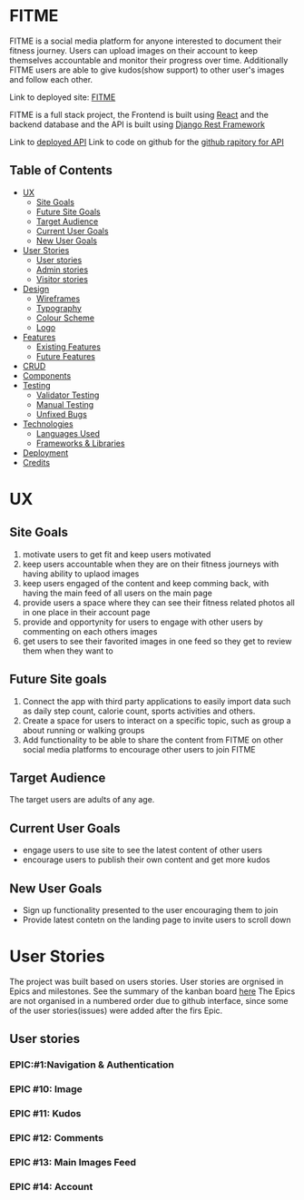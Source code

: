 # FITME

FITME is a social media platform for anyone interested to document their fitness journey. Users can upload images on their account to keep themselves accountable and monitor their progress over time. Additionally FITME users are able to give kudos(show support) to other user's images and follow each other.

Link to deployed site: [FITME](https://react-fitme.herokuapp.com/)

FITME is a full stack project, the Frontend is built using [React](https://reactnative.dev/) and the backend database and the API is built using [Django Rest Framework](https://www.django-rest-framework.org/)

Link to [deployed API](https://drf-fitme.herokuapp.com/)
Link to code on github for the [github rapitory for API](https://github.com/lauraz-15/drf-fitme)


## Table of Contents
+ [UX](#ux "UX")
  + [Site Goals](#site-goals "Site Goals")
  + [Future Site Goals](#future-site-goals "Future site goals")
  + [Target Audience](#target-audience "Target Audience")
  + [Current User Goals](#current-user-goals "Current User Goals")
  + [New User Goals](#new-user-goals "New User Goals")
+ [User Stories](#user-stories "User Stories")
  + [User stories](#user-stories "User stories")
  + [Admin stories](#admin-stories "Admin stories")
  + [Visitor stories](#visitor-stories "Visitor stories")
+ [Design](#design "Design")
  + [Wireframes](#wireframes "Wireframes")
  + [Typography](#typography "Typography")
  + [Colour Scheme](#colour-scheme "Colour Scheme")
  + [Logo](#logo "logo")
+ [Features](#features "Features")
  + [Existing Features](#existing-features "Existing Features")
  + [Future Features](#future-features "Future Features")
+ [CRUD](#crud "CRUD - Create Read Update Delete")
+ [Components](#oomponents "Components")
+ [Testing](#testing "Testing")
  + [Validator Testing](#validator-testing "Validator Testing")
  + [Manual Testing](#manual-testing "Manual Testing")
  + [Unfixed Bugs](#unfixed-bugs "Unfixed Bugs")
+ [Technologies](#technologies "Technologies")
  + [Languages Used](#languages-used "Languages Used")
  + [Frameworks & Libraries](#frameworks-libraries "Frameworks & Libraries")
+ [Deployment](#deployment "Deployment")
+ [Credits](#credits "Credits")

# UX

## Site Goals

1. motivate users to get fit and keep users motivated
2. keep users accountable when they are on their fitness journeys with having ability to uplaod images
3. keep users engaged of the content and keep comming back, with having the main feed of all users on the main page
4. provide users a space where they can see their fitness related photos all in one place in their account page
5. provide and opportynity for users to engage with other users by commenting on each others images
6. get users to see their favorited images in one feed so they get to review them when they want to

## Future Site goals

1. Connect the app with third party applications to easily import data such as daily step count, calorie count, sports activities and others. 
2. Create a space for users to interact on a specific topic, such as group a about running or walking groups
3. Add functionality to be able to share the content from FITME on other social media platforms to encourage other users to join FITME

## Target Audience

The target users are adults of any age.

## Current User Goals

- engage users to use site to see the latest content of other users
- encourage users to publish their own content and get more kudos

## New User Goals

- Sign up functionality presented to the user encouraging them to join
- Provide latest contetn on the landing page to invite users to scroll down

# User Stories

The project was built based on users stories. User stories are orgnised in Epics and milestones.
See the summary of the kanban board [here](https://github.com/users/lauraz-15/projects/2/views/1)
The Epics are not organised in a numbered order due to github interface, since some of the user stories(issues) were added after the firs Epic.

## User stories

### EPIC:#1:Navigation & Authentication
### EPIC #10: Image
### EPIC #11: Kudos
### EPIC #12: Comments
### EPIC #13: Main Images Feed
### EPIC #14: Account




